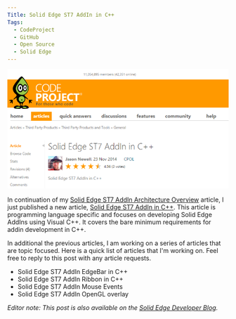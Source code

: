 ```yaml
---
Title: Solid Edge ST7 AddIn in C++
Tags:
  - CodeProject
  - GitHub
  - Open Source
  - Solid Edge
---
```


![](/posts/images/20141201-1.png)

In continuation of my [Solid Edge ST7 AddIn Architecture Overview](https://www.codeproject.com/Articles/839585/Solid-Edge-ST-AddIn-Architecture-Overview) article, I just published a new article, [Solid Edge ST7 AddIn in C++](https://www.codeproject.com/Articles/840912/Solid-Edge-ST-AddIn-CPP). This article is programming language specific and focuses on developing Solid Edge AddIns using Visual C++. It covers the bare minimum requirements for addin development in C++.

In additional the previous articles, I am working on a series of articles that are topic focused. Here is a quick list of articles that I'm working on. Feel free to reply to this post with any article requests.

* Solid Edge ST7 AddIn EdgeBar in C++
* Solid Edge ST7 AddIn Ribbon in C++
* Solid Edge ST7 AddIn Mouse Events
* Solid Edge ST7 AddIn OpenGL overlay

_Editor note: This post is also available on the [Solid Edge Developer Blog](https://community.plm.automation.siemens.com/t5/Solid-Edge-Developer-Blog/Solid-Edge-ST7-AddIn-in-C/ba-p/284726)._